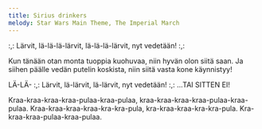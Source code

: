 ```yaml
---
title: Sirius drinkers
melody: Star Wars Main Theme, The Imperial March
---
```


:,: Lärvit, lä-lä-lä-lärvit, lä-lä-lä-lärvit, nyt vedetään! :,:

Kun tänään otan monta tuoppia kuohuvaa,
niin hyvän olon siitä saan.
Ja siihen päälle vedän putelin koskista,
niin siitä vasta kone käynnistyy!

LÄ-LÄ- :,: Lärvit, lä-lärvit, lä-lärvit, nyt vedetään! :,:
...TAI SITTEN EI!

Kraa-kraa-kraa-kraa-pulaa-kraa-pulaa,
kraa-kraa-kraa-kraa-pulaa-kraa-pulaa.
Kraa-kraa-kraa-kraa-kra-kra-pula,
kra-kraa-kraa-kra-kra-pula.
Kra-kraa-kraa-pulaa-kraa-pulaa.